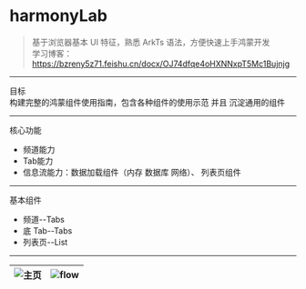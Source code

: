 # harmonyLab

> 基于浏览器基本 UI 特征，熟悉 ArkTs 语法，方便快速上手鸿蒙开发  
学习博客：https://bzreny5z71.feishu.cn/docx/OJ74dfqe4oHXNNxpT5Mc1Bujnjg  
***
目标  
构建完整的鸿蒙组件使用指南，包含各种组件的使用示范 并且 沉淀通用的组件  
***
核心功能  
* 频道能力
* Tab能力
* 信息流能力：数据加载组件（内存 数据库 网络）、 列表页组件    
***
基本组件  
- 频道--Tabs
- 底 Tab--Tabs
- 列表页--List
***
| ![主页](https://upload-images.jianshu.io/upload_images/19741117-5ee0dd635c9c0ab0.png?imageMogr2/auto-orient/strip%7CimageView2/2/w/1240) | ![flow](https://upload-images.jianshu.io/upload_images/19741117-2d4adb5bba00f709.png?imageMogr2/auto-orient/strip%7CimageView2/2/w/1240) |
|:-|:-|